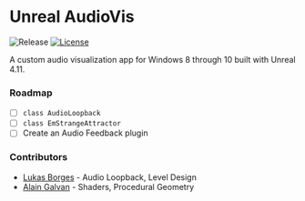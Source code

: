 # Unreal AudioVis

![Release][release-img] [![License][license-img]][license-url]

A custom audio visualization app for Windows 8 through 10 built with Unreal 4.11. 

### Roadmap

* [ ] `class AudioLoopback`
* [ ] `class EmStrangeAttractor`
* [ ] Create an Audio Feedback plugin

### Contributors

- [Lukas Borges](https://lukezin.me) - Audio Loopback, Level Design
- [Alain Galvan](https://alain.xyz) - Shaders, Procedural Geometry


[website-img]: docs/brand/cover.png
[website-url]: https://alain.xyz/blog/unreal-audiovis
[release-img]: https://img.shields.io/badge/release-0.1.0-4dbfcc.svg?style=flat-square
[license-img]: http://img.shields.io/:license-isc-blue.svg?style=flat-square
[license-url]: https://opensource.org/licenses/ISC